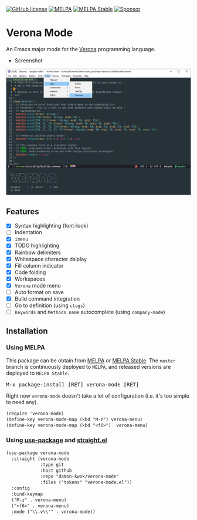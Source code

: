 [![GitHub license](https://img.shields.io/github/license/damon-kwok/verona-mode)](https://github.com/damon-kwok/verona-mode/blob/master/COPYING)
[![MELPA](http://melpa.org/packages/verona-mode-badge.svg)](http://melpa.org/#/verona-mode)
[![MELPA Stable](http://stable.melpa.org/packages/verona-mode-badge.svg)](http://stable.melpa.org/#/verona-mode)
[![Sponsor](https://img.shields.io/badge/Support%20Me-%F0%9F%92%97-ff69b4.svg)](https://www.patreon.com/DamonKwok)

# Verona Mode

An Emacs major mode for the [Verona](https://github.com/microsoft/verona/) programming language.

- Screenshot

![screenshot](https://github.com/damon-kwok/verona-mode/blob/master/screenshot.png)

## Features
- [X] Syntax highlighting (font-lock)
- [ ] Indentation
- [x] `imenu`
- [x] TODO highlighting
- [x] Rainbow delimiters
- [x] Whitespace character dsiplay
- [x] Fill column indicator
- [x] Code folding
- [x] Workspaces
- [x] `Verona` mode menu
- [ ] Auto format on save
- [x] Build command integration
- [ ] Go to definition (using `ctags`)
- [ ] `Keywords` and `Methods name` autocomplete (using `company-mode`)

## Installation

### Using MELPA
This package can be obtain from
[MELPA](http://melpa.org/#/verona-mode) or
[MELPA Stable](http://stable.melpa.org/#/verona-mode). The `master`
branch is continuously deployed to `MELPA`, and released versions are
deployed to `MELPA Stable`.

<kbd>M-x package-install [RET] verona-mode [RET]</kbd>

Right now `verona-mode` doesn't take a lot of configuration (i.e.
it's too simple to need any).

```elisp
(require 'verona-mode)
(define-key verona-mode-map (kbd "M-z") verona-menu)
(define-key verona-mode-map (kbd "<f6>")  verona-menu)
```

### Using [use-package](https://github.com/jwiegley/use-package) and [straight.el](https://github.com/raxod502/straight.el)

```elisp
(use-package verona-mode
  :straight (verona-mode
             :type git
             :host github
             :repo "damon-kwok/verona-mode"
             :files ("tokens" "verona-mode.el"))
  :config
  :bind-keymap
  ("M-z" . verona-menu)
  ("<f6>" . verona-menu)
  :mode ("\\.v\\'" . verona-mode))
```
